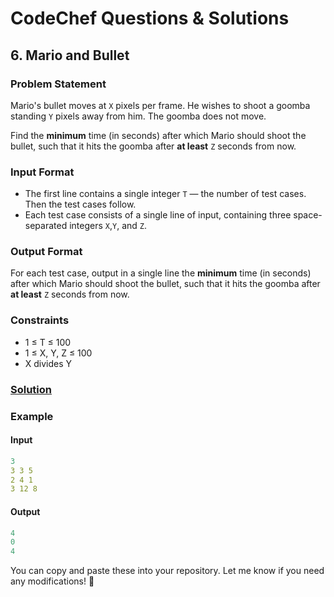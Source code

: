 # CodeChef Questions & Solutions

## 6. Mario and Bullet
### Problem Statement
Mario's bullet moves at ```X``` pixels per frame. He wishes to shoot a goomba standing ```Y``` pixels away from him. The goomba does not move. 

Find the <strong>minimum</strong> time (in seconds) after which Mario should shoot the bullet, such that it hits the goomba after <strong>at least</strong> ```Z``` seconds from now.

### Input Format
- The first line contains a single integer ```T``` — the number of test cases. Then the test cases follow.
- Each test case consists of a single line of input, containing three space-separated integers ```X```,```Y```, and ```Z```.

### Output Format
For each test case, output in a single line the <strong>minimum</strong> time (in seconds) after which Mario should shoot the bullet, such that it hits the goomba after <strong>at least</strong> ```Z``` seconds from now.

### Constraints
- 1 ≤ T ≤ 100
- 1 ≤ X, Y, Z ≤ 100
- X divides Y

### [Solution](./marioBullet.java)


### Example
#### Input
```yaml
3
3 3 5
2 4 1
3 12 8
```
#### Output
```objectivec
4
0
4
```


You can copy and paste these into your repository. Let me know if you need any modifications! 🚀
